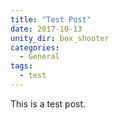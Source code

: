 ```yaml
---
title: "Test Post"
date: 2017-10-13
unity_dir: box_shooter
categories:
  - General
tags:
  - test
---
```


This is a test post.